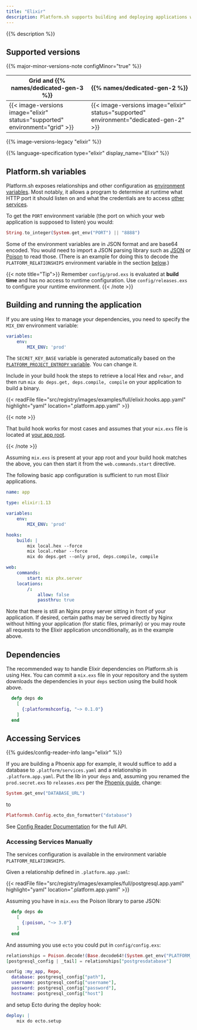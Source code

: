```yaml
---
title: "Elixir"
description: Platform.sh supports building and deploying applications written in Elixir. There is no default flavor for the build phase, but you can define it explicitly in your build hook. Platform.sh Elixir images support both committed dependencies and download-on-demand. The underlying Erlang version is 22.0.7.
---
```


{{% description %}}

## Supported versions

{{% major-minor-versions-note configMinor="true" %}}

| Grid and {{% names/dedicated-gen-3 %}} | {{% names/dedicated-gen-2 %}} |
|----------------------------------------|------------------------------ |
| {{< image-versions image="elixir" status="supported" environment="grid" >}} | {{< image-versions image="elixir" status="supported" environment="dedicated-gen-2" >}} |

{{% image-versions-legacy "elixir" %}}

{{% language-specification type="elixir" display_name="Elixir" %}}

## Platform.sh variables

Platform.sh exposes relationships and other configuration as [environment variables](../development/variables/_index.md).
Most notably, it allows a program to determine at runtime what HTTP port it should listen on
and what the credentials are to access [other services](../add-services/_index.md).

To get the `PORT` environment variable (the port on which your web application is supposed to listen) you would:

```elixir
String.to_integer(System.get_env("PORT") || "8888")
```

Some of the environment variables are in JSON format and are base64 encoded. You would need to import a JSON parsing library such as [JSON](https://hexdocs.pm/json/readme.html) or [Poison](https://hexdocs.pm/poison/api-reference.html) to read those. (There is an example for doing this to decode the `PLATFORM_RELATIONSHIPS` environment variable in the section [below](#accessing-services-manually).)

{{< note title="Tip">}}
Remember `config/prod.exs` is evaluated at **build time** and has no access to runtime configuration. Use `config/releases.exs` to configure your runtime environment.
{{< /note >}}

## Building and running the application

If you are using Hex to manage your dependencies, you need to specify the `MIX_ENV` environment variable:

```yaml {location=".platform.app.yaml"}
variables:
    env:
        MIX_ENV: 'prod'
```

The `SECRET_KEY_BASE` variable is generated automatically based on the [`PLATFORM_PROJECT_ENTROPY` variable](../development/variables/use-variables.md#use-platformsh-provided-variables).
You can change it.

Include in your build hook the steps to retrieve a local Hex and `rebar`, and then run `mix do deps.get, deps.compile, compile` on your application to build a binary.

{{< readFile file="src/registry/images/examples/full/elixir.hooks.app.yaml" highlight="yaml" location=".platform.app.yaml" >}}

{{< note >}}

That build hook works for most cases and assumes that your `mix.exs` file is located at [your app root](../create-apps/app-reference.md#root-directory).

{{< /note >}}

Assuming `mix.exs` is present at your app root and your build hook matches the above,
you can then start it from the `web.commands.start` directive.

The following basic app configuration is sufficient to run most Elixir applications.

```yaml {location=".platform.app.yaml"}
name: app

type: elixir:1.13

variables:
    env:
        MIX_ENV: 'prod'

hooks:
    build: |
        mix local.hex --force
        mix local.rebar --force
        mix do deps.get --only prod, deps.compile, compile

web:
    commands:
        start: mix phx.server
    locations:
        /:
            allow: false
            passthru: true
```

Note that there is still an Nginx proxy server sitting in front of your application. If desired, certain paths may be served directly by Nginx without hitting your application (for static files, primarily) or you may route all requests to the Elixir application unconditionally, as in the example above.

## Dependencies

The recommended way to handle Elixir dependencies on Platform.sh is using Hex.
You can commit a `mix.exs` file in your repository and the system downloads the dependencies in your `deps` section using the build hook above.

```elixir
  defp deps do
    [
	  {:platformshconfig, "~> 0.1.0"}
    ]
  end
```

## Accessing Services

{{% guides/config-reader-info lang="elixir" %}}

If you are building a Phoenix app for example, it would suffice to add a database to `.platform/services.yaml` and a relationship in `.platform.app.yaml`. Put the lib in your `deps` and, assuming you renamed the `prod.secret.exs` to `releases.exs` per the [Phoenix guide](https://hexdocs.pm/phoenix/releases.html), change:

```elixir
System.get_env("DATABASE_URL")
```

to

```elixir
Platformsh.Config.ecto_dsn_formatter("database")
```

See [Config Reader Documentation](../development/variables/use-variables.md#access-variables-in-your-app) for the full API.

### Accessing Services Manually

The services configuration is available in the environment variable `PLATFORM_RELATIONSHIPS`.

Given a relationship defined in `.platform.app.yaml`:

{{< readFile file="src/registry/images/examples/full/postgresql.app.yaml" highlight="yaml" location=".platform.app.yaml" >}}

Assuming you have in `mix.exs` the Poison library to parse JSON:

```elixir
  defp deps do
    [
      {:poison, "~> 3.0"}
    ]
  end
```

And assuming you use `ecto` you could put in `config/config.exs`:

```elixir
relationships = Poison.decode!(Base.decode64!(System.get_env("PLATFORM_RELATIONSHIPS")))
[postgresql_config | _tail] = relationships["postgresdatabase"]

config :my_app, Repo,
  database: postgresql_config["path"],
  username: postgresql_config["username"],
  password: postgresql_config["password"],
  hostname: postgresql_config["host"]
```

and setup Ecto during the deploy hook:

```yaml
deploy: |
    mix do ecto.setup
```
